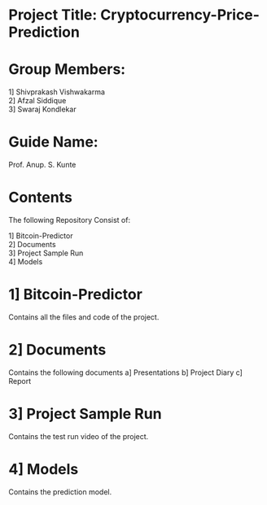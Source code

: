  # Project Title: Cryptocurrency-Price-Prediction

# Group Members:


1] Shivprakash Vishwakarma\
2] Afzal Siddique\
3] Swaraj Kondlekar
               
 

# Guide Name: 

Prof. Anup. S. Kunte


# Contents

The following Repository Consist of:


1] Bitcoin-Predictor\
2] Documents\
3] Project Sample Run\
4] Models

# 1] Bitcoin-Predictor
Contains all the files and code of the project.

# 2] Documents

Contains the following documents
a] Presentations
b] Project Diary
c] Report

# 3] Project Sample Run
Contains the test run video of the project.

# 4] Models
Contains the prediction model.

